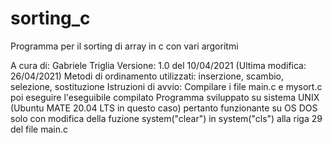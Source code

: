 # sorting_c
Programma per il sorting di array in c con vari argoritmi

A cura di: Gabriele Triglia
Versione: 1.0 del 10/04/2021 (Ultima modifica: 26/04/2021)
Metodi di ordinamento utilizzati: inserzione, scambio, selezione, sostituzione
Istruzioni di avvio: Compilare i file main.c e mysort.c poi eseguire l'eseguibile compilato
Programma sviluppato su sistema UNIX (Ubuntu MATE 20.04 LTS in questo caso) pertanto funzionante su OS DOS solo con modifica della fuzione system("clear") in system("cls") alla riga 29 del file main.c
